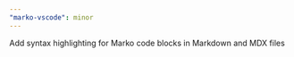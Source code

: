 ```yaml
---
"marko-vscode": minor
---
```


Add syntax highlighting for Marko code blocks in Markdown and MDX files
